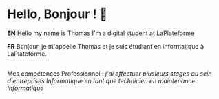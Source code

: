 # Hello, Bonjour ! 👋

**EN** Hello my name is Thomas I'm a digital student at LaPlateforme

**FR** Bonjour, je m'appelle Thomas et je suis étudiant en informatique à LaPlateforme.


##
Mes compétences Professionnel :
*j'ai effectuer plusieurs stages au sein d'entreprises Informatique en tant que technicien en maintenance Informatique*
